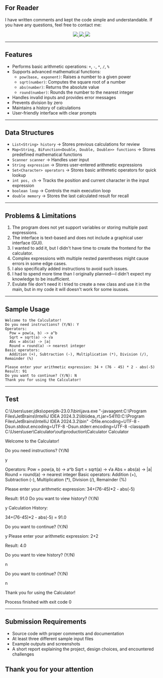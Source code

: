 ## For Reader

I have written comments and kept the code simple and understandable. If you have any questions, feel free to contact me:

<p align="center">
    <a href="https://github.com/Beka121">
        <img src="https://img.shields.io/badge/GitHub-090909?style=for-the-badge&logo=github&logoColor=white">
    </a>
    <a href="mailto:bekturemilev@gmail.com">
        <img src="https://img.shields.io/badge/Email-090909?style=for-the-badge&logo=gmail&logoColor=red">
    </a>
    <a href="https://t.me/Kaka_short">
        <img src="https://img.shields.io/badge/Telegram-090909?style=for-the-badge&logo=telegram&logoColor=26A5E4">
    </a>
</p>

---

## Features

- Performs basic arithmetic operations: `+`, `-`, `*`, `/`, `%`
- Supports advanced mathematical functions:
    - `pow(base, exponent)`: Raises a number to a given power
    - `sqrt(number)`: Computes the square root of a number
    - `abs(number)`: Returns the absolute value
    - `round(number)`: Rounds the number to the nearest integer
- Handles invalid inputs and provides error messages
- Prevents division by zero
- Maintains a history of calculations
- User-friendly interface with clear prompts

---

## Data Structures

- `List<String> history` → Stores previous calculations for review
- `Map<String, BiFunction<Double, Double, Double>> functions` → Stores predefined mathematical functions
- `Scanner scanner` → Handles user input
- `String expression` → Stores user-entered arithmetic expressions
- `Set<Character> operators` → Stores basic arithmetic operators for quick lookup
- `int pos, ch` → Tracks the position and current character in the input expression
- `boolean loop` → Controls the main execution loop
- `double memory` → Stores the last calculated result for recall

---

## Problems & Limitations

1. The program does not yet support variables or storing multiple past expressions.
2. The interface is text-based and does not include a graphical user interface (GUI).
3. I wanted to add it, but I didn't have time to create the frontend for the calculator.
3. Complex expressions with multiple nested parentheses might cause errors in some edge cases.
4. I also specifically added instructions to avoid such issues.
5. I had to spend more time than I originally planned—I didn't expect my knowledge to be insufficient.
6. Evulate file don't need it i tried to create a new class and use it in the main, but in my code it will doesn't work for some isusses. 

---

## Sample Usage

```plaintext
Welcome to the Calculator!
Do you need instructions? (Y/N): Y
Operators:
  Pow = pow(a, b) -> a^b
  Sqrt = sqrt(a) -> √a
  Abs = abs(a) -> |a|
  Round = round(a) -> nearest integer
Basic operators:
  Addition (+), Subtraction (-), Multiplication (*), Division (/), Remainder (%)

Please enter your arithmetic expression: 34 + (76 - 45) * 2 - abs(-5)
Result: 91
Do you want to continue? (Y/N): N
Thank you for using the Calculator!
```

---

## Test

C:\Users\user\.jdks\openjdk-23.0.1\bin\java.exe "-javaagent:C:\Program Files\JetBrains\IntelliJ IDEA 2024.3.2\lib\idea_rt.jar=54110:C:\Program Files\JetBrains\IntelliJ IDEA 2024.3.2\bin" -Dfile.encoding=UTF-8 -Dsun.stdout.encoding=UTF-8 -Dsun.stderr.encoding=UTF-8 -classpath C:\Users\user\Calculator\out\production\Calculator Calculator

Welcome to the Calculator!

Do you need instructions? (Y/N)

y

Operators:
Pow = pow(a, b) -> a^b
Sqrt = sqrt(a) -> √a
Abs = abs(a) -> |a|
Round = round(a) -> nearest integer
Basic operators:
Addition (+), Subtraction (-), Multiplication (*), Division (/), Remainder (%)

Please enter your arithmetic expression: 34+(76-45)*2 - abs(-5)

Result: 91.0
Do you want to view history? (Y/N)

y
Calculation History:

34+(76-45)*2 - abs(-5) = 91.0

Do you want to continue? (Y/N)

y
Please enter your arithmetic expression: 2+2

Result: 4.0

Do you want to view history? (Y/N)

n

Do you want to continue? (Y/N)

n

Thank you for using the Calculator!


Process finished with exit code 0

---

## Submission Requirements

- Source code with proper comments and documentation
- At least three different sample input files
- Example outputs and screenshots
- A short report explaining the project, design choices, and encountered challenges

## Thank you for your attention
